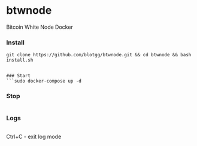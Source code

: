 # btwnode
Bitcoin White Node Docker

### Install
```git clone https://github.com/blotgg/btwnode.git && cd btwnode && bash install.sh```
```

### Start
```sudo docker-compose up -d
```

### Stop
```sudo docker-compose stop
```

### Logs
```tailf -n 10 logs/debug.log
```
Ctrl+C - exit log mode
